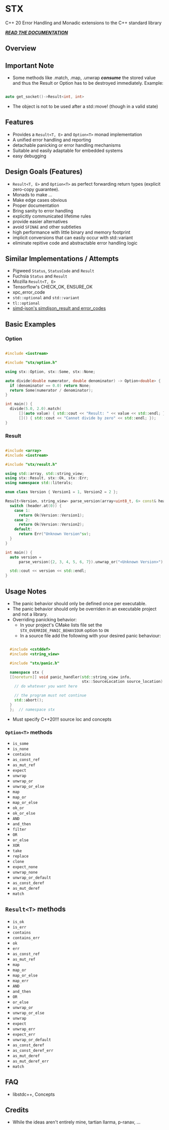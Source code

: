 # STX

C++ 20 Error Handling and Monadic extensions to the C++ standard library

[***READ THE DOCUMENTATION***](http://lamarrr.github.io/blog/error-handling)

## Overview

## Important Note

- Some methods like .match, .map, .unwrap ***consume*** the stored value
and thus the Result or Option has to be destroyed immediately. Example:

```cpp

auto get_socket()->Result<int, int>


```

- The object is not to be used after a std::move! (though in a valid state)

## Features

- Provides a `Result<T, E>` and `Option<T>` monad implementation
- A unified error handling and reporting
- detachable panicking or error handling mechanisms
- Suitable and easily adaptable for embedded systems
- easy debugging

## Design Goals (Features)

- `Result<T, E>` and `Option<T>` as perfect forwarding return types (explicit zero-copy guarantee).
- Monads to make ...
- Make edge cases obvious
- Proper documentation
- Bring sanity to error handling
- explicitly communicated lifetime rules
- provide easier alternatives
- avoid `SFINAE` and other subtleties
- high performance with little binary and memory footprint
- implicit conversions that can easily occur with std::variant
- eliminate repitive code and abstractable error handling logic

## Similar Implementations / Attempts

- Pigweed `Status`, `StatusCode` and `Result`
- Fuchsia `Status` and `Result`
- Mozilla `Result<T, E>`
- Tensorflow's CHECK_OK, ENSURE_OK
- xpc_error_code
- `std::optional` and `std::variant`
- `tl::optional`
- [simd-json's simdjson_result and error_codes](https://github.com/simdjson/simdjson/blob/master/include/simdjson/inline/error.h)

## Basic Examples

### Option

```cpp

#include <iostream>

#include "stx/option.h"

using stx::Option, stx::Some, stx::None;

auto divide(double numerator, double denominator) -> Option<double> {
  if (denominator == 0.0) return None;
  return Some(numerator / denominator);
}

int main() {
  divide(5.0, 2.0).match(
      [](auto value) { std::cout << "Result: " << value << std::endl; },
      []() { std::cout << "Cannot divide by zero" << std::endl; });
}

```

### Result

```cpp

#include <array>
#include <iostream>

#include "stx/result.h"

using std::array, std::string_view;
using stx::Result, stx::Ok, stx::Err;
using namespace std::literals;

enum class Version { Version1 = 1, Version2 = 2 };

Result<Version, string_view> parse_version(array<uint8_t, 6> const& header) {
  switch (header.at(0)) {
    case 1:
      return Ok(Version::Version1);
    case 2:
      return Ok(Version::Version2);
    default:
      return Err("Unknown Version"sv);
  }
}

int main() {
  auto version =
      parse_version({2, 3, 4, 5, 6, 7}).unwrap_or("<Unknown Version>");

  std::cout << version << std::endl;
}

```

## Usage Notes

- The panic behavior should only be defined once per executable.
- The panic behavior should only be overriden in an executable project and not a library.
- Overriding panicking behavior:
  - In your project's CMake lists file set the `STX_OVERRIDE_PANIC_BEHAVIOUR` option to `ON`
  - In a source file add the following with your desired panic behaviour:

```cpp

  #include <cstddef>
  #include <string_view>

  #include "stx/panic.h"

  namespace stx {
  [[noreturn]] void panic_handler(std::string_view info,
                                  stx::SourceLocation source_location) {
    // do whatever you want here

    // the program must not continue
    std::abort();
  }
  };  // namespace stx

```

- Must specify C++20!!! source loc and concepts

### `Option<T>` methods

- `is_some`
- `is_none`
- `contains`
- `as_const_ref`
- `as_mut_ref`
- `expect`
- `unwrap`
- `unwrap_or`
- `unwrap_or_else`
- `map`
- `map_or`
- `map_or_else`
- `ok_or`
- `ok_or_else`
- `AND`
- `and_then`
- `filter`
- `OR`
- `or_else`
- `XOR`
- `take`
- `replace`
- `clone`
- `expect_none`
- `unwrap_none`
- `unwrap_or_default`
- `as_const_deref`
- `as_mut_deref`
- `match`

## `Result<T>` methods

- `is_ok`
- `is_err`
- `contains`
- `contains_err`
- `ok`
- `err`
- `as_const_ref`
- `as_mut_ref`
- `map`
- `map_or`
- `map_or_else`
- `map_err`
- `AND`
- `and_then`
- `OR`
- `or_else`
- `unwrap_or`
- `unwrap_or_else`
- `unwrap`
- `expect`
- `unwrap_err`
- `expect_err`
- `unwrap_or_default`
- `as_const_deref`
- `as_const_deref_err`
- `as_mut_deref`
- `as_mut_deref_err`
- `match`

## FAQ

- libstdc++, Concepts

## Credits

- While the ideas aren't entirely mine, tartian llarma, p-ranav, ...
